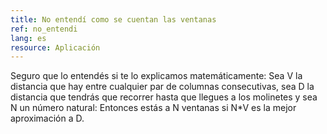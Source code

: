 ```yaml
---
title: No entendí como se cuentan las ventanas
ref: no_entendi
lang: es
resource: Aplicación
---
```


Seguro que lo entendés si te lo explicamos matemáticamente:
Sea V la distancia que hay entre cualquier par de columnas consecutivas, sea D la distancia que tendrás que recorrer hasta que llegues a los molinetes y sea N un número natural:
Entonces estás a N ventanas si N*V es la mejor aproximación a D.

